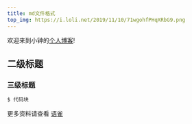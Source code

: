 ```yaml
---
title: md文件格式
top_img: https://i.loli.net/2019/11/10/71wgohfPHqXRbG9.png
---
```

欢迎来到小钟的[个人博客](http://localhost:4000/)!

## 二级标题

### 三级标题

``` bash
$ 代码块
```

更多资料请查看 [语雀](http://localhost:4000/)